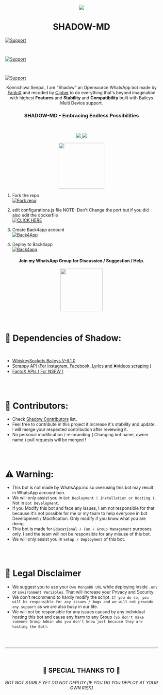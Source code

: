 <p align="center">
<a href="https://github.com/Cipher0071/SHADOW-MD">
    <img src="https://github.com/Cipher0071/SHADOW-MD/blob/main/Assets/shadow.jpg">
  </a>

<h1 align="center"> SHADOW-MD
</h1>


<p align="left">
  <a href="https://github.com/Cipher0071"><img title="Support" src="https://img.shields.io/badge/maintained-yes-cyan.svg?style=for-the-badge&logo=xcode" /></a>
</p>






<br>
<p align="left">
  <a href="https://github.com/Cipher0071"><img title="Support" src="https://img.shields.io/badge/current%20Status-running%20with%20bugs!-orange.svg?style=for-the-badge&logo=xcode" /></a>
</p>
<br>
<p align="left">
  <a href="https://github.com/Cipher0071"><img title="Support" src="https://img.shields.io/badge/next%20update-soonest!-green.svg?style=for-the-badge&logo=xcode" /></a>
</p>

<p align="center"> 
Konnichiwa Senpai, I am "Shadow" an Opensource WhatsApp bot made by <a href="https://github.com/FantoX">FantoX</a> and recoded by <a href="https://github.com/Cipher0071">Cipher</a> to do everything that's beyond imagination with highest <b>Features</b> and <b>Stability</b> and <b>Compatibility</b> built with Baileys Multi Device support.

<h3 align="center"> SHADOW-MD - Embracing Endless Possibilities
</h4>

<br>

 <p align="center">
  <a href="https://github.com/Cipher0071/SHADOW-MD/fork">
    <img src="https://img.shields.io/github/forks/Cipher0071/SHADOW-MD?label=Fork&style=social">
    
    
  <a href="https://github.com/Cipher0071/SHADOW-MD/stargazers">
    <img src="https://img.shields.io/github/stars/Cipher0071/SHADOW-MD?style=social">
  </a>
<p align="center">
<a href="[https://github.com/Cipher0071/SHADOW-MD](https://github.com/Cipher0071/SHADOW-MD)"><img src="https://hits.seeyoufarm.com/api/count/incr/badge.svg?url=https%3A%2F%2Fgithub.com%2FCipher0071%2FSHADOW-MD&count_bg=%23FFA305&title_bg=%23555555&icon=&icon_color=%23E7E7E7&title=People+Visited&edge_flat=false)](https://hits.seeyoufarm.com" width="150px" /></a>
</p>
  
   
   
   
   
   
   
   
   
   1. Fork the repo
    <br>
<a href='https://github.com/Cipher0071/SHADOW-MD/fork' target="_blank"><img alt='Fork repo' src='https://img.shields.io/badge/Fork Repo-100000?style=for-the-badge&logo=scan&logoColor=white&labelColor=black&color=black'/></a>

 2. edit configurations.js file NOTE: Don't Change the port but if you did also edit the dockerfile
    <br>
<a href='https://github.com/Cipher0071/SHADOW-MD/edit/main/Configurations.js' target="_blank"><img alt='CLICK HERE' src='https://img.shields.io/badge/CLICK HERE-100000?style=for-the-badge&logo=scan&logoColor=white&labelColor=black&color=black'/></a>

 3. Create Back4app account
     <br>
     <a href='https://www.back4app.com/signup?' target="_blank"> <img alt='Back4App' src='https://img.shields.io/badge/Back4App-000000?style=for-the-badge&logo=back4app&logoColor=white&labelColor=000000&color=000000'/> </a>
 4. Deploy to Back4app
    <br>
    <a href='https://containers.back4app.com/new-container' target="_blank"> <img alt='Back4app' src='https://img.shields.io/badge/Back4app-000000?style=for-the-badge&logo=Back4app&logoColor=white&labelColor=000000&color=000000'/> </a>


<h4 align="center"> Join my WhatsApp Group for Discussion / Suggestion / Help.
</h4>

<p align="center" >
<a href="https://chat.whatsapp.com/FCfSLTySyqz1c7YPJD2KSm"><img src="https://img.shields.io/badge/Join Group-25D366?style=for-the-badge&logo=whatsapp&logoColor=white" width="140px">
</a>
</p>

<br>
      
# 💫 Dependencies of Shadow:

<br>

- [WhiskeySockets Baileys V-6.1.0](https://github.com/WhiskeySockets/Baileys)
- [Scrappy API (For Instagram, Facebook, Lyrics and ❌videos scraping )](https://github.com/FantoX/Scrappy-API)
- [FantoX APIs ( For NSFW )](https://fantox-api.vercel.app/)

<br>

<br>
      


# 🧣 Contributors:

- Check [Shadow Contributors](https://github.com/Cipher0071/SHADOW-MD/graphs/contributors) list.
- Feel free to contribute in this project it increase it's stability and update. I will merge your respected contribution after reviewing it.
- No personal modification / re-branding ( Changing bot name, owner name ) pull requests will be merged !
    
<br><br>

# ⚠️ Warning:
    
- This bot is not made by WhatsApp.inc so overusing this bot may result in WhatsApp account ban.
- We will only assist you in `Bot Deployment ( Installation or Hosting )`. Not in `Bot Development`.
- If you Modify this bot and face any issues, I am not responsible for that because it's not possible for me or my team to help everyone in bot Development / Modification. Only modify if you know what you are doing.
- This bot is made for `Educational / Fun / Group Management` purposes only. I and the team will not be responsible for any misuse of this bot.
- We will only assist you in `Setup / Deployment` of this bot.

<br><br>

# 📛 Legal Disclaimer

- We suggest you to use your `Own MongoDB URL` while deploying inside `.env` or `Environment Variables`. That will increase your Privacy and Security.
- We don't recommend to hardly modify the script. `If you do so, you will be responsible for any issues / bugs and we will not provide any support` as we are also busy in our life.
- We will not be responsible for any issues caused by any individual hosting this bot and cause any harm to any Group `(So don't make someone Group Admin who you don't know just because they are hosting the Bot)`.

<br><br>

---
<br>

<h2 align="center">🔰 SPECIAL THANKS TO 🔰
</h2>

 
<h6 align="center">BOT NOT STABLE YET DO NOT DEPLOY [IF YOU DO YOU DEPLOY AT YOUR OWN RISK] </h6>
